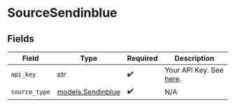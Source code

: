 # SourceSendinblue


## Fields

| Field                                                                                        | Type                                                                                         | Required                                                                                     | Description                                                                                  |
| -------------------------------------------------------------------------------------------- | -------------------------------------------------------------------------------------------- | -------------------------------------------------------------------------------------------- | -------------------------------------------------------------------------------------------- |
| `api_key`                                                                                    | *str*                                                                                        | :heavy_check_mark:                                                                           | Your API Key. See <a href="https://developers.sendinblue.com/docs/getting-started">here</a>. |
| `source_type`                                                                                | [models.Sendinblue](../models/sendinblue.md)                                                 | :heavy_check_mark:                                                                           | N/A                                                                                          |